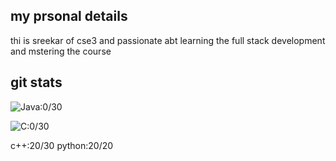 ## my prsonal details
thi is sreekar of cse3 and passionate abt learning the full stack development and mstering the course
## git stats 
![Java](https://img.shields.io/badge/java%20--box):0/30

 ![C](https://img.shields.io/badge/C%20--box):0/30

 c++:20/30
python:20/20
